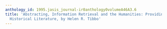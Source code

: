 ```yaml
---
anthology_id: 1995.jasis_journal-ir0anthology0volumeA46A3.6
title: 'Abstracting, Information Retrieval and the Humanities: Providing Access to
  Historical Literature, by Helen R. Tibbo'
---
```

